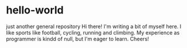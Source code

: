 # hello-world
just another general repository
Hi there!
I'm writing a bit of myself here. I like sports like football, cycling, running and climbing.
My experience as programmer is kindd of null, but I'm eager to learn.
Cheers!
